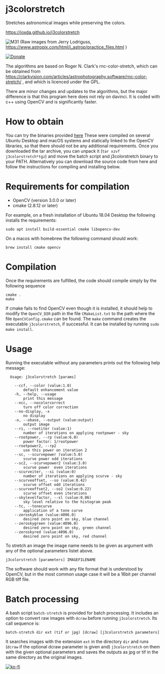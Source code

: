 # j3colorstretch
Stretches astronomical images while preserving the colors.

https://joxda.github.io/j3colorstretch

![M31](https://joxda.github.io/j3colorstretch/images/M31_rp15_3_s2_c1.5.jpg)
(Raw images from Jerry Lodriguss, https://www.astropix.com/html/i_astrop/practice_files.html )

[![Donate](https://img.shields.io/badge/Donate-PayPal-green.svg)](https://www.paypal.com/cgi-bin/webscr?cmd=_s-xclick&hosted_button_id=AVHSY5ZEGB482)

The algorithms are based on Roger N. Clark's rnc-color-stretch, which can be obtained from https://clarkvision.com/articles/astrophotography.software/rnc-color-stretch/ , and which is licenced under the GPL.

There are minor changes and updates to the algorithms, but the major difference is that this program here does not rely on davinci. It is coded with c++ using OpenCV and is significantly faster.


# How to obtain

You can try the binaries provided [here](https://github.com/joxda/j3colorstretch/releases/)
These were compiled on several Ubuntu Desktop and macOS systems and statically linked to the OpenCV libraries, so that there should not be any additional requirements. Once you downloaded the tar archive, you can unpack it (`tar xzvf j3colorstretch*tgz`) and move the batch script and j3colorstretch binary to your PATH. Alternatively you can download the source code from here and follow the instructions for compiling and installing below.

# Requirements for compilation

- OpenCV (version 3.0.0 or later)
- cmake (2.8.12 or later)

For example, on a fresh installation of Ubuntu 18.04 Desktop the following installs the requirements:
```
sudo apt install build-essential cmake libopencv-dev
```
On a macos with homebrew the following command should work:
```
brew install cmake opencv
```


# Compilation

Once the requirements are fulfilled, the code should compile simply by the following sequence

```shell
cmake .
make
```

If cmake fails to find OpenCV even though it is installed, it should help to modify the `OpenCV_DIR` path in the file `CMakeList.txt` to the path where the file `OpenCVConfig.cmake` can be found.
The `make` command creates the executable `j3colorstretch`, if successful. It can be installed by running `sudo make install`.

# Usage

Running the executable without any parameters prints out the following help message:

```
  Usage: j3colorstretch [params]

	--ccf, --color (value:1.0)
		default enhancement value
	-h, --help, --usage
		print this message
	--ncc, --nocolorcorrect
		turn off color correction
	--no-display, -x
		no display
	-o, --obase, --output (value:output)
		output image
	--ri, --rootiter (value:1)
		number of iterations on applying rootpower - sky
	--rootpower, --rp (value:6.0)
		power factor: 1/rootpower
	--rootpower2, --rp2
		use this power on iteration 2
	--sc, --scurvepower (value:5.0)
		scurve power odd iterations
	--sc2, --scurvepower2 (value:3.0)
		scurve power  even iterations
	--scurveiter, --si (value:0)
		number of iterations on applying scurve - sky
	--scurveoffset, --so (value:0.42)
		scurve offset odd iterations
	--scurveoffset2, --so2 (value:0.22)
		scurve offset even iterations
	--skylevelfactor, --sl (value:0.06)
		sky level relative to the histogram peak
	--tc, --tonecurve
		application of a tone curve
	--zeroskyblue (value:4096.0)
		desired zero point on sky, blue channel
	--zeroskygreen (value:4096.0)
		desired zero point on sky, green channel
	--zeroskyred (value:4096.0)
		desired zero point on sky, red channel
```

To stretch an image the image name needs to be given as argument with any of the optional parameters listet above.

```shell
j3colorstretch [parameters] IMAGEFILENAME
```

The software should work with any file format that is understood by OpenCV, but in the most common usage case it will be a 16bit per channel RGB tiff file.

# Batch processing

A bash script ```batch-stretch``` is provided for batch processing. It includes an option to convert raw images with ```dcraw``` before running ```j3colorstretch```. Its call sequence is:

```
batch-stretch dir ext (tif or jpg) [dcraw] [j3colorstretch parameters]
```
It searches images with the extension ```ext``` in the directory ```dir``` and runs (```dcraw``` if the optional dcraw parameter is given and) ```j3colorstretch``` on them with the given optional parameters and saves the outputs as jpg or tif in the same directory as the original images.

[![ko-fi](https://www.ko-fi.com/img/githubbutton_sm.svg)](https://ko-fi.com/H2H5250BJ)
